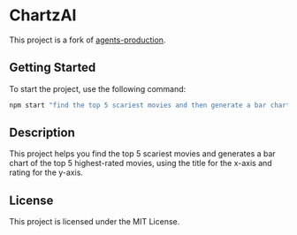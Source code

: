 # ChartzAI

This project is a fork of [agents-production](https://github.com/Hendrixer/agents-production).

## Getting Started

To start the project, use the following command:

```sh
npm start "find the top 5 scariest movies and then generate a bar chart of the top 5 highest rated movies, using title for x-axis and rating for y-axis"
```

## Description

This project helps you find the top 5 scariest movies and generates a bar chart of the top 5 highest-rated movies, using the title for the x-axis and rating for the y-axis.

## License

This project is licensed under the MIT License.